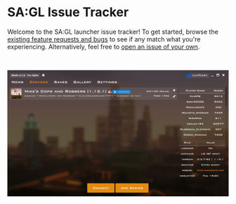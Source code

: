 # SA:GL Issue Tracker
Welcome to the SA:GL launcher issue tracker! To get started, browse the [existing feature requests and bugs](https://github.com/xeonr/sagl-launcher/issues) to see if any match what you're experiencing. Alternatively, feel free to [open an issue of your own](https://github.com/xeonr/sagl-launcher/issues/new/choose).

<br />

![Desktop App](./desktop-app.png)